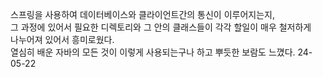 스프링을 사용하여 데이터베이스와 클라이언트간의 통신이 이루어지는지,<br>
그 과정에 있어서 필요한 디렉토리와 그 안의 클래스들이 각각 할일이 매우 철저하게<br>
나누어져 있어서 흥미로웠다. <br>
열심히 배운 자바의 모든 것이 이렇게 사용되는구나 하고 뿌듯한 보람도 느꼈다. 24-05-22 <br>
